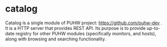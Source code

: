 catalog
=======
Catalog is a single module of PUHW project: https://github.com/puhw-dev .
It is a HTTP server that provides REST API. Its purpose is to provide up-to-date registry for other PUHW modules (specifically monitors, and hosts), along with browsing and searching functionality.
